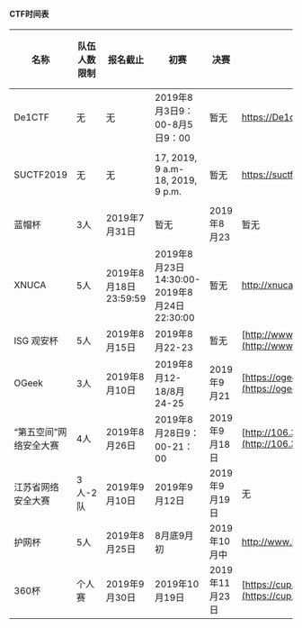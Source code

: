 #### CTF时间表
|名称|队伍人数限制|报名截止|初赛|决赛|链接|报名状态|
|-------|-----------|----|--------|-------|------|--------------|
|De1CTF|无|无|2019年8月3日9：00-8月5日9：00|暂无|https://De1ctf2019.xctf.org.cn|无需报名|
|SUCTF2019|无|无| 17, 2019, 9 a.m- 18, 2019, 9 p.m.|暂无|https://suctf2019.xctf.org.cn|无需报名|
|蓝帽杯|3人|2019年7月31日|暂无|2019年8月23|暂无|暂无|
|XNUCA|5人|2019年8月18日23:59:59|2019年8月23日14:30:00-2019年8月24日22:30:00|暂无|http://xnuca.erangelab.com/|暂无|
|ISG 观安杯|5人|2019年8月15日|2019年8月22-23|暂无|[http://www.chinaisg.org](http://www.chinaisg.org)|已报|
|OGeek|3人|2019年8月10日|2019年8月12-18/8月24-25|2019年9月21|[https://ogeek.oppo.com/?xctf](https://ogeek.oppo.com/?xctf)|暂无|
|“第五空间”网络安全大赛|4人|2019年8月26日|2019年8月28日9：00-21：00|2019年9月18日|[http://106.39.10.134:10003/](http://106.39.10.134:10003/)|暂无|
|江苏省网络安全大赛|3人-2队|2019年9月10日|2019年9月12日|2019年9月19日|无|暂无|
|护网杯|5人|2019年8月25日|8月底9月初|2019年10月中|http://www.huwangbei.cn|暂无|
|360杯|个人赛|2019年9月30日|2019年10月19日|2019年11月23日|[https://cup.360.cn/](https://cup.360.cn/)|暂无|